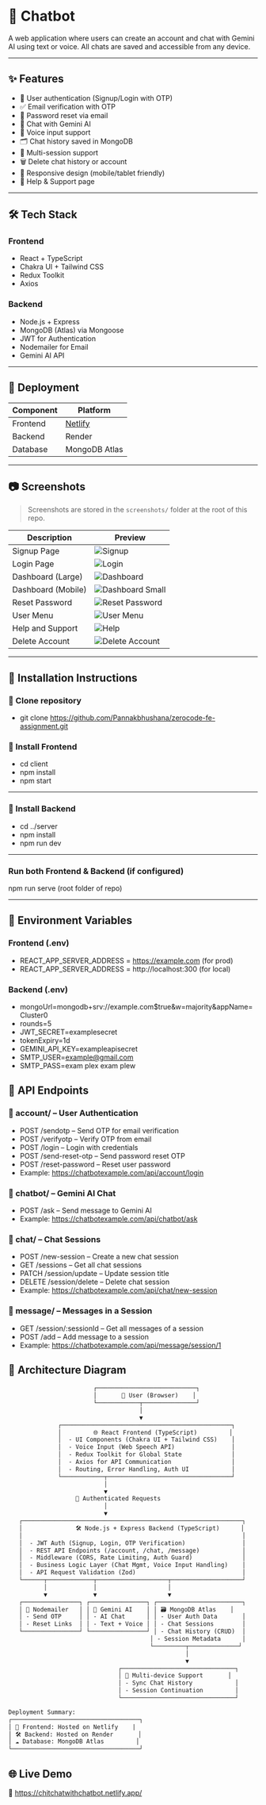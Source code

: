 # 🤖 Chatbot

A web application where users can create an account and chat with Gemini AI using text or voice. All chats are saved and accessible from any device.

---

## ✨ Features

- 🔐 User authentication (Signup/Login with OTP)
- ✅ Email verification with OTP
- 🔁 Password reset via email
- 🧠 Chat with Gemini AI
- 💬 Voice input support
- 🗂️ Chat history saved in MongoDB
- 🧾 Multi-session support
- 🗑️ Delete chat history or account
- 📱 Responsive design (mobile/tablet friendly)
- 🙋 Help & Support page

---

## 🛠️ Tech Stack

### Frontend
- React + TypeScript
- Chakra UI + Tailwind CSS
- Redux Toolkit
- Axios

### Backend
- Node.js + Express
- MongoDB (Atlas) via Mongoose
- JWT for Authentication
- Nodemailer for Email
- Gemini AI API

---

## 🚀 Deployment

| Component | Platform |
|-----------|----------|
| Frontend  | [Netlify](https://chitchatwithchatbot.netlify.app/) |
| Backend   | Render |
| Database  | MongoDB Atlas |

---

## 📷 Screenshots

> Screenshots are stored in the `screenshots/` folder at the root of this repo.

| Description              | Preview                                  |
|--------------------------|------------------------------------------|
| Signup Page              | ![Signup](./screenshots/signup.png)     |
| Login Page               | ![Login](./screenshots/login.png)       |
| Dashboard (Large)        | ![Dashboard](./screenshots/dashboard.png) |
| Dashboard (Mobile)       | ![Dashboard Small](./screenshots/dashboard-small-screen.png) |
| Reset Password           | ![Reset Password](./screenshots/reset-password.png) |
| User Menu                | ![User Menu](./screenshots/user-menu.png) |
| Help and Support         | ![Help](./screenshots/help-and-support.png) |
| Delete Account           | ![Delete Account](./screenshots/delete-account.png) |

---

## 🔧 Installation Instructions

### 🧬 Clone repository

- git clone https://github.com/Pannakbhushana/zerocode-fe-assignment.git


### 🔧 Install Frontend

- cd client
- npm install
- npm start

---

### 🔧 Install Backend

- cd ../server
- npm install
- npm run dev

---

### Run both Frontend & Backend (if configured)
npm run serve (root folder of repo)

---

## 🔐 Environment Variables

### Frontend (.env)

- REACT_APP_SERVER_ADDRESS = https://example.com (for prod)
- REACT_APP_SERVER_ADDRESS = http://localhost:300 (for local)

### Backend (.env)

- mongoUrl=mongodb+srv://example.com$true&w=majority&appName=Cluster0
- rounds=5
- JWT_SECRET=examplesecret
- tokenExpiry=1d
- GEMINI_API_KEY=exampleapisecret
- SMTP_USER=example@gmail.com
- SMTP_PASS=exam plex exam plew

## 🧭 API Endpoints

### 🔑 account/ – User Authentication

- POST /sendotp – Send OTP for email verification
- POST /verifyotp – Verify OTP from email
- POST /login – Login with credentials
- POST /send-reset-otp – Send password reset OTP
- POST /reset-password – Reset user password
- Example: https://chatbotexample.com/api/account/login

### 🤖 chatbot/ – Gemini AI Chat

- POST /ask – Send message to Gemini AI
- Example: https://chatbotexample.com/api/chatbot/ask

### 💬 chat/ – Chat Sessions

- POST /new-session – Create a new chat session
- GET /sessions – Get all chat sessions
- PATCH /session/update – Update session title
- DELETE /session/delete – Delete chat session
- Example: https://chatbotexample.com/api/chat/new-session

### 📩 message/ – Messages in a Session

- GET /session/:sessionId – Get all messages of a session
- POST /add – Add message to a session
- Example: https://chatbotexample.com/api/message/session/1

## 📐 Architecture Diagram

 ```txt
                         ┌────────────────────────────┐
                         │       👤 User (Browser)    │
                         └────────────┬───────────────┘
                                      │
                                      ▼
               ┌────────────────────────────────────────────────┐
               │         🌐 React Frontend (TypeScript)         │
               │  - UI Components (Chakra UI + Tailwind CSS)    │
               │  - Voice Input (Web Speech API)                │
               │  - Redux Toolkit for Global State              │
               │  - Axios for API Communication                 │
               │  - Routing, Error Handling, Auth UI            │
               └────────────┬───────────────────────────────────┘
                            │
                            ▼
                    🔐 Authenticated Requests
                            │
                            ▼
    ┌──────────────────────────────────────────────────────────────┐
    │               🛠 Node.js + Express Backend (TypeScript)      │
    │                                                              │
    │  - JWT Auth (Signup, Login, OTP Verification)                │
    │  - REST API Endpoints (/account, /chat, /message)            │
    │  - Middleware (CORS, Rate Limiting, Auth Guard)              │
    │  - Business Logic Layer (Chat Mgmt, Voice Input Handling)    │
    │  - API Request Validation (Zod)                              │
    └──────┬─────────────┬────────────────────┬────────────────────┘
           │             │                    │
           ▼             ▼                    ▼
    ┌────────────────┐ ┌────────────────┐ ┌────────────────────────┐
    │ 📧 Nodemailer   │ │ 🧠 Gemini AI    │ │ 🗃️ MongoDB Atlas    │
    │ - Send OTP     │ │ - AI Chat      │ │ - User Auth Data       │
    │ - Reset Links  │ │ - Text + Voice │ │ - Chat Sessions        │
    └────────────────┘ └────────────────┘ │ - Chat History (CRUD)  │
                                         │ - Session Metadata      │
                                         └─────────┬──────────────┘
                                                   │
                                                   ▼
                                ┌────────────────────────────────┐
                                │ 🔄 Multi-device Support       │
                                │ - Sync Chat History            │
                                │ - Session Continuation         │
                                └────────────────────────────────┘

Deployment Summary:
┌────────────────────────────────────┐
│ 🔼 Frontend: Hosted on Netlify    |
│ 🛠 Backend: Hosted on Render       │
│ ☁️ Database: MongoDB Atlas         │
└────────────────────────────────────┘
```




## 🌐 Live Demo
🔗 https://chitchatwithchatbot.netlify.app/


